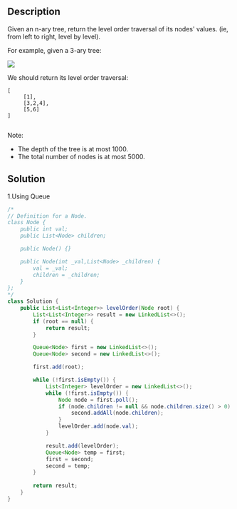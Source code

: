 ## Description

Given an n-ary tree, return the level order traversal of its nodes' values. (ie, from left to right, level by level).

For example, given a 3-ary tree:

![](https://assets.leetcode.com/uploads/2018/10/12/narytreeexample.png)
 

We should return its level order traversal:
```
[
     [1],
     [3,2,4],
     [5,6]
]
 
```
Note:

- The depth of the tree is at most 1000.
- The total number of nodes is at most 5000.

## Solution

1.Using Queue
```java
/*
// Definition for a Node.
class Node {
    public int val;
    public List<Node> children;

    public Node() {}

    public Node(int _val,List<Node> _children) {
        val = _val;
        children = _children;
    }
};
*/
class Solution {
    public List<List<Integer>> levelOrder(Node root) {
        List<List<Integer>> result = new LinkedList<>();
        if (root == null) {
            return result;
        }

        Queue<Node> first = new LinkedList<>();
        Queue<Node> second = new LinkedList<>();

        first.add(root);

        while (!first.isEmpty()) {
            List<Integer> levelOrder = new LinkedList<>();
            while (!first.isEmpty()) {
                Node node = first.poll();
                if (node.children != null && node.children.size() > 0) {
                    second.addAll(node.children);
                }
                levelOrder.add(node.val);
            }

            result.add(levelOrder);
            Queue<Node> temp = first;
            first = second;
            second = temp;
        }
        
        return result;
    }
}
```

